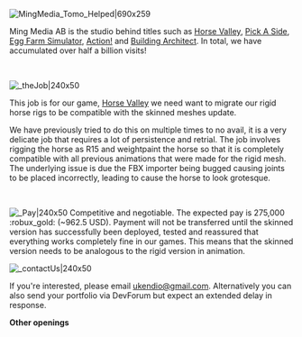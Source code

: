 ![MingMedia_Tomo_Helped|690x259](upload://pGhF8fLQQ6AtznS4cb2smsUATP7.png) 

Ming Media AB is the studio behind titles such as [Horse Valley](https://www.roblox.com/games/2830250344/Horse-Valley-BETA),  [Pick A Side](https://www.roblox.com/games/663655429/Pick-A-Side), [Egg Farm Simulator](https://www.roblox.com/games/1828509885/AUTO-EGGS-Egg-Farm-Simulator), [Action!](https://www.roblox.com/games/1069607513/Action) and [Building Architect](https://www.roblox.com/games/5857383913/ITALY-Building-Architect?refPageId=00371d12-71b1-4519-b06a-3620dbf5328e). In total, we have accumulated over half a billion visits!

<br/>

![_theJob|240x50](upload://ymXAIB4swTCbC1ADvnSKgfgFhsZ.png) 

This job is for our game, [Horse Valley](https://www.roblox.com/games/2830250344/Horse-Valley) we need want to migrate our rigid horse rigs to be compatible with the skinned meshes update.

We have previously tried to do this on multiple times to no avail, it is a very delicate job that requires a lot of persistence and retrial. The job involves rigging the horse as R15 and weightpaint the horse so that it is completely compatible with all previous animations that were made for the rigid mesh. The underlying issue is due the FBX importer being bugged causing joints to be placed incorrectly, leading to cause the horse to look grotesque.

</br>

![_Pay|240x50](upload://lmANzVG0Wpf4mHo0M7utyFEeNwb.png) 
Competitive and negotiable. The expected pay is 275,000 :robux_gold: (~962.5 USD). Payment will not be transferred until the skinned version has successfully been deployed, tested and reassured that everything works completely fine in our games. This means that the skinned version needs to be analogous to the rigid version in animation.

![_contactUs|240x50](upload://xPJ4B7nCFTQOLXvZRWfxx5Aujl4.png) 

If you're interested, please email [ ukendio@gmail.com](mailto:ukendio@gmail.com). Alternatively you can also send your portfolio via DevForum but expect an extended delay in response.

**Other openings**
